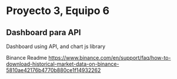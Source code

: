 # Proyecto 3, Equipo 6

## Dashboard para API

Dashboard using API, and chart js library 

Binance Readme
https://www.binance.com/en/support/faq/how-to-download-historical-market-data-on-binance-5810ae42176b4770b880ce1f14932262

